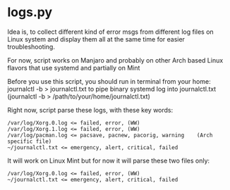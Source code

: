 # logs.py

Idea is, to collect different kind of error msgs from different log files on Linux system and display them all at the same time for easier troubleshooting.

For now, script works on Manjaro and probably on other Arch based Linux flavors that use systemd and partially on Mint 

Before you use this script, you should run in terminal from your home: journalctl -b > journalctl.txt to pipe binary systemd log into journalctl.txt (journalctl -b > /path/to/your/home/journalctl.txt)

Right now, script parse these logs, with these key words:

    /var/log/Xorg.0.log <= failed, error, (WW)
    /var/log/Xorg.1.log <= failed, error, (WW)
    /var/log/pacman.log <= pacsave, pacnew, pacorig, warning    (Arch specific file)
    ~/journalctl.txt <= emergency, alert, critical, failed

It will work on Linux Mint but for now it will parse these two files only:

    /var/log/Xorg.0.log <= failed, error, (WW)
    ~/journalctl.txt <= emergency, alert, critical, failed
